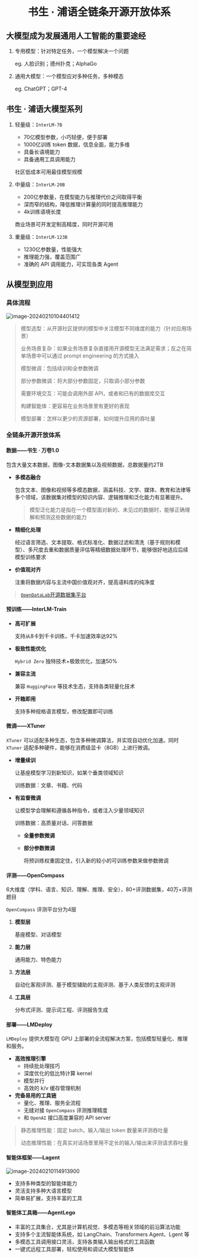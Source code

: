 <h1 align="center">书生 · 浦语全链条开源开放体系</h1>

## 大模型成为发展通用人工智能的重要途经

1. 专用模型：针对特定任务，一个模型解决一个问题

   eg. 人脸识别；德州扑克；AlphaGo

2. 通用大模型：一个模型应对多种任务，多种模态

   eg. ChatGPT；GPT-4

## 书生 · 浦语大模型系列

1. 轻量级：`InterLM-7B`

   - 70亿模型参数，小巧轻便，便于部署
   - 1000亿训练 token 数据，信息全面，能力多维
   - 具备长语境能力
   - 具备通用工具调用能力

   社区低成本可用最佳模型规模

2. 中量级：`InterLM-20B`

   - 200亿参数量，在模型能力与推理代价之间取得平衡
   - 深而窄的结构，降低推理计算量的同时提高推理能力
   - 4k训练语境长度

   商业场景可开发定制高精度，同时开源可用

3. 重量级：`InterLM-123B`

   - 1230亿参数量，性能强大
   - 推理能力强，覆盖范围广
   - 准确的 API 调用能力，可实现各类 Agent

## 从模型到应用

### 具体流程

![image-20240210104401412](C:\Users\86195\AppData\Roaming\Typora\typora-user-images\image-20240210104401412.png)

> 模型选型：从开源社区提供的模型中关注模型不同维度的能力（针对应用场景）
>
> 业务场景复杂：如果业务场景复杂直接用开源模型无法满足需求；反之在简单场景中可以通过 prompt engineering 的方式接入
>
> 模型微调：包括续训和全参数微调
>
> 部分参数微调：将大部分参数固定，只取调小部分参数
>
> 需要环境交互：可能会调用外部 API，或者和已有的数据库交互
>
> 构建智能体：更容易在业务场景里有更好的表现
>
> 模型部署：怎样以更少的资源部署，如何提升应用的吞吐量

### 全链条开源开放体系

#### 数据——书生 · 万卷1.0

包含大量文本数据，图像-文本数据集以及视频数据，总数据量约2TB

- **多模态融合**

  包含文本、图像和视频等多模态数据，涵盖科技、文学、媒体、教育和法律等多个领域，该数据集对模型的知识内容、逻辑推理和泛化能力有显著提升。

  > 模型泛化能力是指在一个模型面对新的、未见过的数据时，能够正确理解和预测这些数据的能力

- **精细化处理**

  经过语言筛选、文本提取、格式标准化、数据过滤和清洗（基于规则和模型）、多尺度去重和数据质量评估等精细数据处理环节，能够很好地适应后续模型训练要求

- **价值观对齐**

  注重将数据内容与主流中国价值观对齐，提高语料库的纯净度

> [`OpenDataLab`开源数据集平台](https://opendatalab.com/)

#### 预训练——InterLM-Train

- **高可扩展**

  支持从8卡到千卡训练，千卡加速效率达92%

- **极致性能优化**

  `Hybrid Zero` 独特技术+极致优化，加速50% 

- **兼容主流**

  兼容 `HuggingFace` 等技术生态，支持各类轻量化技术

- **开箱即用**

  支持多种规格语言模型，修改配置即可训练

#### 微调——XTuner

`XTuner` 可以适配多种生态，包含多种微调算法，并实现自动优化加速。同时 `XTuner` 适配多种硬件，能够在消费级显卡（8GB）上进行微调。

- **增量续训**

  让基座模型学习到新知识，如某个垂类领域知识

  训练数据：文章、书籍、代码

- **有监督微调**

  让模型学会理解和遵循各种指令，或者注入少量领域知识

  训练数据：高质量对话、问答数据

  - **全量参数微调**

  - **部分参数微调**

    将预训练权重固定住，引入新的较小的可训练参数来做参数微调

#### 评测——OpenCompass

6大维度（学科、语言、知识、理解、推理、安全），80+评测数据集，40万+评测题目

`OpenCompass` 评测平台分为4层

1. **模型层**

   基座模型、对话模型

2. **能力层**

   通用能力、特色能力

3. **方法层**

   自动化客观评测、基于模型辅助的主观评测、基于人类反馈的主观评测

4. **工具层**

   分布式评测、提示词工程、评测报告生成

#### 部署——LMDeploy

`LMDeploy` 提供大模型在 GPU 上部署的全流程解决方案，包括模型轻量化、推理和服务。

- **高效推理引擎**
  - 持续批处理技巧
  - 深度优化的低比特计算 kernel
  - 模型并行
  - 高效的 k/v 缓存管理机制
- **完备易用的工具链**
  - 量化、推理、服务全流程
  - 无缝对接 `OpenCompass` 评测推理精度
  - 和 `OpenAI` 接口高度兼容的 API server

> 静态推理性能：固定 batch，输入/输出 token 数量来评测吞吐量
>
> 动态推理性能：在真实对话场景里用不定长的输入/输出来评测请求吞吐量

#### 智能体框架——Lagent

![image-20240210114913900](C:\Users\86195\AppData\Roaming\Typora\typora-user-images\image-20240210114913900.png)

- 支持多种类型的智能体能力
- 灵活支持多种大语言模型
- 简单易扩展，支持丰富的工具

#### 智能体工具箱——AgentLego

- 丰富的工具集合，尤其是计算机视觉、多模态等相关领域的前沿算法功能
- 支持多个主流智能体系统，如 LangChain、Transformers Agent、Lgent 等
- 多模态工具调用接口灵活，支持各类输入输出格式的工具函数
- 一键式远程工具部署，轻松使用和调试大模型智能体